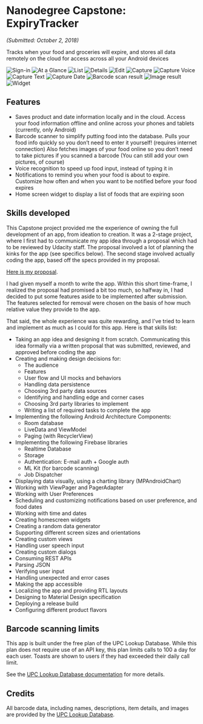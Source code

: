 # Nanodegree Capstone: ExpiryTracker
_(Submitted: October 2, 2018)_

Tracks when your food and groceries will expire, and stores all data remotely on the cloud for access across all your Android devices

![Sign-in](/website/images/screenshot_capstone_signin-phone-portrait.png)
![At a Glance](/website/images/screenshot_capstone_aag-phone-portrait.png)
![List](/website/images/screenshot_capstone_list-phone-portrait.png)
![Details](/website/images/screenshot_capstone_details-phone-portrait.png)
![Edit](/website/images/screenshot_capstone_edit-phone-portrait.png)
![Capture](/website/images/screenshot_capstone_capture-phone-portrait.png)
![Capture Voice](/website/images/screenshot_capstone_capture_voice-phone-portrait.png)
![Capture Text](/website/images/screenshot_capstone_capture_text-phone-portrait.png)
![Capture Date](/website/images/screenshot_capstone_date-phone-portrait.png)
![Barcode scan result](/website/images/screenshot_capstone_capture_barcode_overlay-phone-portrait.png)
![Image result](/website/images/screenshot_capstone_capture_image_overlay-phone-portrait.png)
![Widget](/website/images/screenshot_capstone_widget-phone-portrait.png)

## Features

- Saves product and date information locally and in the cloud. Access your food information offline and online across your phones and tablets (currently, only Android)
- Barcode scanner to simplify putting food into the database. Pulls your food info quickly so you don’t need to enter it yourself! (requires internet connection) Also fetches images of your food online so you don’t need to take pictures if you scanned a barcode (You can still add your own pictures, of course)
- Voice recognition to speed up food input, instead of typing it in
- Notifications to remind you when your food is about to expire. Customize how often and when you want to be notified before your food expires
- Home screen widget to display a list of foods that are expiring soon

## Skills developed

This Capstone project provided me the experience of owning the full development of an app, from ideation to creation. It was a 2-stage project, where I first had to communicate my app idea through a proposal which had to be reviewed by Udacity staff. The proposal involved a lot of planning the kinks for the app (see specifics below). The second stage involved actually coding the app, based off the specs provided in my proposal.

[Here is my proposal](../Capstone/Proposal.pdf). 

I had given myself a month to write the app. Within this short time-frame, I realized the proposal had promised a bit too much, so halfway in, I had decided to put some features aside to be implemented after submission. The features selected for removal were chosen on the basis of how much relative value they provide to the app.

That said, the whole experience was quite rewarding, and I've tried to learn and implement as much as I could for this app. Here is that skills list:

- Taking an app idea and designing it from scratch. Communicating this idea formally via a written proposal that was submitted, reviewed, and approved before coding the app
- Creating and making design decisions for:
  - The audience
  - Features
  - User flow and UI mocks and behaviors
  - Handling data persistence
  - Choosing 3rd party data sources
  - Identifying and handling edge and corner cases
  - Choosing 3rd party libraries to implement
  - Writing a list of required tasks to complete the app
- Implementing the following Android Architecture Components:
  - Room database
  - LiveData and ViewModel
  - Paging (with RecyclerView)
- Implementing the following Firebase libraries
  - Realtime Database
  - Storage
  - Authentication: E-mail auth + Google auth
  - ML Kit (for barcode scanning)
  - Job Dispatcher
- Displaying data visually, using a charting library (MPAndroidChart)
- Working with ViewPager and PagerAdapter
- Working with User Preferences
- Scheduling and customizing notifications based on user preference, and food dates
- Working with time and dates
- Creating homescreen widgets
- Creating a random data generator
- Supporting different screen sizes and orientations
- Creating custom views
- Handling user speech input
- Creating custom dialogs
- Consuming REST APIs
- Parsing JSON
- Verifying user input
- Handling unexpected and error cases
- Making the app accessible
- Localizing the app and providing RTL layouts
- Designing to Material Design specification
- Deploying a release build
- Configuring different product flavors

## Barcode scanning limits

This app is built under the free plan of the UPC Lookup Database. While this plan does not require use of an API key, this plan limits calls to 100 a day for each user. Toasts are shown to users if they had exceeded their daily call limit.

See the [UPC Lookup Database documentation](https://devs.upcitemdb.com/) for more details.

## Credits

All barcode data, including names, descriptions, item details, and images are provided by the [UPC Lookup Database](https://www.upcitemdb.com/). 
